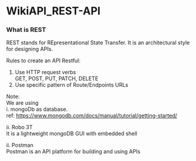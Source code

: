 # WikiAPI_REST-API

### What is REST
REST stands for REpresentational State Transfer. It is an architectural style for designing APIs.

Rules to create an API Restful:
1. Use HTTP request verbs  
   GET, POST, PUT, PATCH, DELETE
2. Use specific pattern of Route/Endpoints URLs

Note:  
We are using  
i. mongoDb as database.  
   ref: https://www.mongodb.com/docs/manual/tutorial/getting-started/   
   
ii. Robo 3T  
    It is a lightweight mongoDB GUI with embedded shell  
    
ii. Postman  
    Postman is an API platform for building and using APIs
